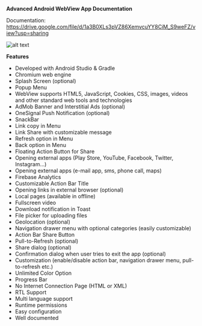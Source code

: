 <b>Advanced Android WebView App Documentation</b>

Documentation: https://drive.google.com/file/d/1a3B0XLs3pVZ86XemvcuYY8CiM_S9weFZ/view?usp=sharing

![alt text](https://github.com/atiartalukdar/Powerfull_Android_Webview)

<b> Features </b>

<ul>
  <li>Developed with Android Studio & Gradle</li>
  <li>Chromium web engine</li>
  <li>Splash Screen (optional)</li>
  <li>Popup Menu</li>
  <li>WebView supports HTML5, JavaScript, Cookies, CSS, images, videos and other standard web tools and technologies
</li>
  <li>AdMob Banner and Interstitial Ads (optional)
</li>
  <li>OneSignal Push Notification (optional)
</li>
  <li>SnackBar
</li>
  <li>Link copy in Menu
</li>
  <li>Link Share with customizable message
</li>
  <li>Refresh option in Menu
</li>
  <li>Back option in Menu
</li>
  <li>Floating Action Button for Share
</li>
  <li>Opening external apps (Play Store, YouTube, Facebook, Twitter, Instagram...)
</li>
  <li>Opening external apps (e-mail app, sms, phone call, maps)
</li>
  <li>Firebase Analytics
</li>
  <li>Customizable Action Bar Title
</li>
  <li>Opening links in external browser (optional)
</li><li>Local pages (available in offline)
</li><li>Fullscreen video
</li>
  <li>Download notification in Toast
</li>
  <li>File picker for uploading files
</li>
  <li>Geolocation (optional)
</li>
  <li>Navigation drawer menu with optional categories (easily customizable)
</li>
  <li>Action Bar Share Button
</li>
  <li>Pull-to-Refresh (optional)
</li><li>Share dialog (optional)
</li><li>Confirmation dialog when user tries to exit the app (optional)
</li>
  <li>Customization (enable/disable action bar, navigation drawer menu, pull-to-refresh etc.)
</li>
  <li>Unlimited Color Option
</li>
  <li>Progress Bar
</li>
  <li>No Internet Connection Page (HTML or XML)
</li>
  <li>RTL Support
</li>
  <li>Multi language support
</li>
  <li>Runtime permissions
</li>
  <li>Easy configuration
</li>
  <li>Well documented
</li>
</ul>
